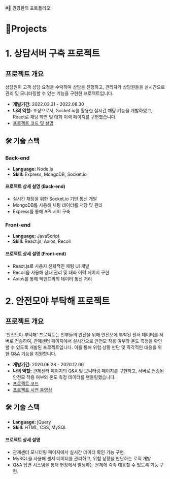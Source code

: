 # 권경환의 포트폴리오

# 📝Projects
# 1. 상담서버 구축 프로젝트

## 프로젝트 개요

상담원이 고객 상담 요청을 수락하여 상담을 진행하고, 관리자가 상담원들을 실시간으로 관리 및 모니터링할 수 있는 기능을 구현한 프로젝트입니다.

- **개발기간:** 2022.03.31 - 2022.08.30
- **나의 역할:** 조장으로서, Socket.io를 활용한 실시간 채팅 기능을 개발하였고, React로 채팅 화면 및 대화 이력 페이지를 구현했습니다.
- [프로젝트 코드 및 설명](https://github.com/kwongyunghwan/agentServer)

## 🛠 기술 스택

### Back-end

- **Language:** Node.js
- **Skill:** Express, MongoDB, Socket.io

#### 프로젝트 상세 설명 (Back-end)

- 실시간 채팅을 위한 Socket.io 기반 통신 개발
- MongoDB를 사용해 채팅 데이터를 저장 및 관리
- Express를 통해 API 서버 구축

### Front-end

- **Language:** JavaScript
- **Skill:** React.js, Axios, Recoil

#### 프로젝트 상세 설명 (Front-end)

- React.js로 사용자 친화적인 채팅 UI 개발
- Recoil을 사용해 상태 관리 및 대화 이력 페이지 구현
- Axios를 통해 백엔드와의 데이터 통신 처리

# 2. 안전모야 부탁해 프로젝트

## 프로젝트 개요

'안전모야 부탁해' 프로젝트는 인부들의 안전을 위해 안전모에 부착된 센서 데이터를 서버로 전송하여, 관제센터 페이지에서 실시간으로 안전모 착용 여부와 온도 측정을 확인할 수 있도록 개발된 프로젝트입니다. 이를 통해 위험 상황 판단 및 즉각적인 대응을 위한 Q&A 기능을 지원합니다.

- **개발기간:** 2020.06.28 - 2020.12.06
- **나의 역할:** 관제센터 페이지의 Q&A 및 모니터링 페이지를 구현하고, 서버로 전송된 안전모 착용 여부와 온도 측정 데이터를 핸들링했습니다.
- [프로젝트 코드](https://github.com/kwongyunghwan/link)
- [프로젝트 시연 동영상](https://youtu.be/nuSFLTX1BxY)
  
## 🛠 기술 스택

- **Language:** jQuery
- **Skill:** HTML, CSS, MySQL

#### 프로젝트 상세 설명

- 관제센터 모니터링 페이지에서 실시간 데이터 확인 기능 구현
- MySQL을 사용해 센서 데이터를 관리하고, 위험 상황을 판단하는 로직 개발
- Q&A 답변 시스템을 통해 현장에서 발생하는 문제에 즉각 대응할 수 있도록 기능 구현.

